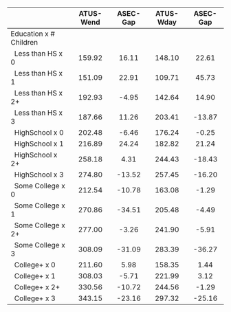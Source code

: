 
|                      |    ATUS-Wend |     ASEC-Gap |    ATUS-Wday |     ASEC-Gap |
| -------------------- | :----------: | :----------: | :----------: | :----------: |
| Education x # Children |              |              |              |              |
| &nbsp;&nbsp;Less than HS x 0 |       159.92 |        16.11 |       148.10 |        22.61 |
| &nbsp;&nbsp;Less than HS x 1 |       151.09 |        22.91 |       109.71 |        45.73 |
| &nbsp;&nbsp;Less than HS x 2+ |       192.93 |        -4.95 |       142.64 |        14.90 |
| &nbsp;&nbsp;Less than HS x 3 |       187.66 |        11.26 |       203.41 |       -13.87 |
| &nbsp;&nbsp;HighSchool x 0 |       202.48 |        -6.46 |       176.24 |        -0.25 |
| &nbsp;&nbsp;HighSchool x 1 |       216.89 |        24.24 |       182.82 |        21.24 |
| &nbsp;&nbsp;HighSchool x 2+ |       258.18 |         4.31 |       244.43 |       -18.43 |
| &nbsp;&nbsp;HighSchool x 3 |       274.80 |       -13.52 |       257.45 |       -16.20 |
| &nbsp;&nbsp;Some College x 0 |       212.54 |       -10.78 |       163.08 |        -1.29 |
| &nbsp;&nbsp;Some College x 1 |       270.86 |       -34.51 |       205.48 |        -4.49 |
| &nbsp;&nbsp;Some College x 2+ |       277.00 |        -3.26 |       241.90 |        -5.91 |
| &nbsp;&nbsp;Some College x 3 |       308.09 |       -31.09 |       283.39 |       -36.27 |
| &nbsp;&nbsp;College+ x 0 |       211.60 |         5.98 |       158.35 |         1.44 |
| &nbsp;&nbsp;College+ x 1 |       308.03 |        -5.71 |       221.99 |         3.12 |
| &nbsp;&nbsp;College+ x 2+ |       330.56 |       -10.72 |       244.56 |        -1.29 |
| &nbsp;&nbsp;College+ x 3 |       343.15 |       -23.16 |       297.32 |       -25.16 |

